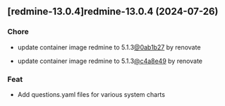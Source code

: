 

## [redmine-13.0.4]redmine-13.0.4 (2024-07-26)

### Chore



- update container image redmine to 5.1.3[@0ab1b27](https://github.com/0ab1b27) by renovate

- update container image redmine to 5.1.3[@c4a8e49](https://github.com/c4a8e49) by renovate

### Feat



- Add questions.yaml files for various system charts